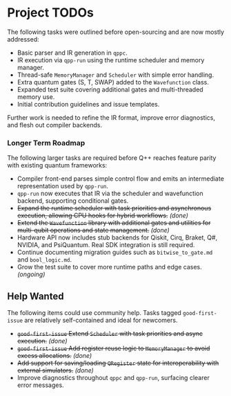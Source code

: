 # Project TODOs

The following tasks were outlined before open-sourcing and are now mostly addressed:

- Basic parser and IR generation in `qppc`.
- IR execution via `qpp-run` using the runtime scheduler and memory manager.
- Thread-safe `MemoryManager` and `Scheduler` with simple error handling.
- Extra quantum gates (S, T, SWAP) added to the `Wavefunction` class.
- Expanded test suite covering additional gates and multi-threaded memory use.
- Initial contribution guidelines and issue templates.

Further work is needed to refine the IR format, improve error diagnostics, and flesh out compiler backends.

### Longer Term Roadmap

The following larger tasks are required before Q++ reaches feature parity with existing quantum frameworks:

- Compiler front-end parses simple control flow and emits an intermediate representation used by `qpp-run`.
- `qpp-run` now executes that IR via the scheduler and wavefunction backend, supporting conditional gates.
- ~~Expand the runtime scheduler with task priorities and asynchronous execution, allowing CPU hooks for hybrid workflows.~~ *(done)*
- ~~Extend the `Wavefunction` library with additional gates and utilities for multi-qubit operations and state management.~~ *(done)*
 - Hardware API now includes stub backends for Qiskit, Cirq, Braket, Q#, NVIDIA, and PsiQuantum. Real SDK integration is still required.
- Continue documenting migration guides such as `bitwise_to_gate.md` and `bool_logic.md`.
- Grow the test suite to cover more runtime paths and edge cases. *(ongoing)*

## Help Wanted

The following items could use community help. Tasks tagged `good-first-issue`
are relatively self-contained and ideal for newcomers.

- ~~`good-first-issue` Extend `Scheduler` with task priorities and async execution.~~ *(done)*
- ~~`good-first-issue` Add register reuse logic to `MemoryManager` to avoid excess
  allocations.~~ *(done)*
- ~~Add support for saving/loading `QRegister` state for interoperability with
  external simulators.~~ *(done)*
- Improve diagnostics throughout `qppc` and `qpp-run`, surfacing clearer error
  messages.

